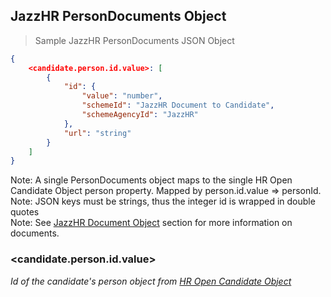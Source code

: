 ## JazzHR PersonDocuments Object

> Sample JazzHR PersonDocuments JSON Object

```json
{
    <candidate.person.id.value>: [
        {
            "id": {
                "value": "number",
                "schemeId": "JazzHR Document to Candidate",
                "schemeAgencyId": "JazzHR"
            },
            "url": "string"
        }
    ]
}
```

<aside class="notice">
Note: A single PersonDocuments object maps to the single HR Open Candidate Object person property. Mapped by person.id.value => personId.
</aside>

<aside class="notice">
Note: JSON keys must be strings, thus the integer id is wrapped in double quotes
</aside>

<aside class="notice">
Note: See <a href="#jazzhr-document-object">JazzHR Document Object</a> section for more information on documents.
</aside>

### &lt;candidate.person.id.value&gt;

*Id of the candidate's person object from [HR Open Candidate Object](#hr-open-candidate-object)*
